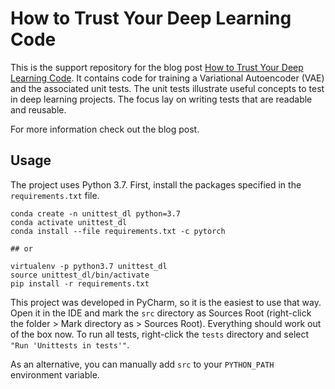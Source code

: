 # How to Trust Your Deep Learning Code

This is the support repository for the blog post [How to Trust Your Deep Learning Code](http://krokotsch.eu/cleancode/2020/08/11/Unit-Tests-for-Deep-Learning.html).
It contains code for training a Variational Autoencoder (VAE) and the associated unit tests.
The unit tests illustrate useful concepts to test in deep learning projects.
The focus lay on writing tests that are readable and reusable.

For more information check out the blog post.

## Usage

The project uses Python 3.7.
First, install the packages specified in the `requirements.txt` file.

```
conda create -n unittest_dl python=3.7
conda activate unittest_dl
conda install --file requirements.txt -c pytorch

## or

virtualenv -p python3.7 unittest_dl
source unittest_dl/bin/activate
pip install -r requirements.txt
```

This project was developed in PyCharm, so it is the easiest to use that way.
Open it in the IDE and mark the `src` directory as Sources Root (right-click the folder > Mark directory as > Sources Root).
Everything should work out of the box now.
To run all tests, right-click the `tests` directory and select `"Run 'Unittests in tests'"`.

As an alternative, you can manually add `src` to your `PYTHON_PATH` environment variable.

